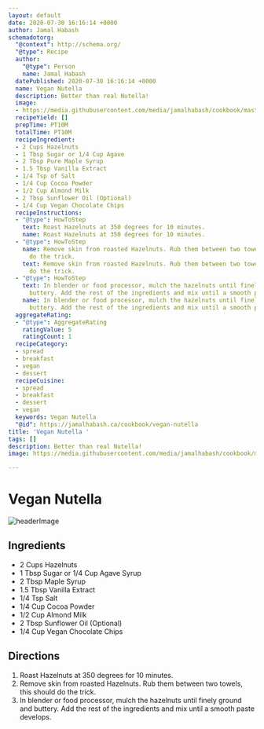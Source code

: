 ```yaml
---
layout: default
date: 2020-07-30 16:16:14 +0000
author: Jamal Habash
schemadotorg:
  "@context": http://schema.org/
  "@type": Recipe
  author:
    "@type": Person
    name: Jamal Habash
  datePublished: 2020-07-30 16:16:14 +0000
  name: Vegan Nutella
  description: Better than real Nutella!
  image:
  - https://media.githubusercontent.com/media/jamalhabash/cookbook/master/media/vegan-nutella-minimalist-baker.jpg
  recipeYield: []
  prepTime: PT10M
  totalTime: PT10M
  recipeIngredient:
  - 2 Cups Hazelnuts
  - 1 Tbsp Sugar or 1/4 Cup Agave
  - 2 Tbsp Pure Maple Syrup
  - 1.5 Tbsp Vanilla Extract
  - 1/4 Tsp of Salt
  - 1/4 Cup Cocoa Powder
  - 1/2 Cup Almond Milk
  - 2 Tbsp Sunflower Oil (Optional)
  - 1/4 Cup Vegan Chocolate Chips
  recipeInstructions:
  - "@type": HowToStep
    text: Roast Hazelnuts at 350 degrees for 10 minutes.
    name: Roast Hazelnuts at 350 degrees for 10 minutes.
  - "@type": HowToStep
    name: Remove skin from roasted Hazelnuts. Rub them between two towels, this should
      do the trick.
    text: Remove skin from roasted Hazelnuts. Rub them between two towels, this should
      do the trick.
  - "@type": HowToStep
    text: In blender or food processor, mulch the hazelnuts until finely ground and
      buttery. Add the rest of the ingredients and mix until a smooth paste develops.
    name: In blender or food processor, mulch the hazelnuts until finely ground and
      buttery. Add the rest of the ingredients and mix until a smooth paste develops.
  aggregateRating:
  - "@type": AggregateRating
    ratingValue: 5
    ratingCount: 1
  recipeCategory:
  - spread
  - breakfast
  - vegan
  - dessert
  recipeCuisine:
  - spread
  - breakfast
  - dessert
  - vegan
  keywords: Vegan Nutella
  "@id": https://jamalhabash.ca/cookbook/vegan-nutella
title: 'Vegan Nutella '
tags: []
description: Better than real Nutella!
image: https://media.githubusercontent.com/media/jamalhabash/cookbook/master/media/vegan-nutella-minimalist-baker.jpg

---
```

# Vegan Nutella

![headerImage](https://minimalistbaker.com/wp-content/uploads/2015/04/4-INGREDIENT-Nutella-vegan-glutenfree.jpg)

## Ingredients

* 2 Cups Hazelnuts
* 1 Tbsp Sugar or 1/4 Cup Agave Syrup
* 2 Tbsp Maple Syrup
* 1.5 Tbsp Vanilla Extract
* 1/4 Tsp Salt
* 1/4 Cup Cocoa Powder
* 1/2 Cup Almond Milk
* 2 Tbsp Sunflower Oil (Optional)
* 1/4 Cup Vegan Chocolate Chips

## Directions

1. Roast Hazelnuts at 350 degrees for 10 minutes.
2. Remove skin from roasted Hazelnuts. Rub them between two towels, this should do the trick.
3. In blender or food processor, mulch the hazelnuts until finely ground and buttery. Add the rest of the ingredients and mix until a smooth paste develops.